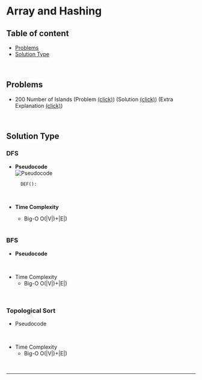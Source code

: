 <!--알고리즘 정리-->

# Array and Hashing

## Table of content
* [Problems](#problems)
* [Solution Type](#solution-type) 

<br>

## Problems 
<!-- 
문제(필수), 해결(필수), 추가 설명(선택)으로 기입
링크를 걸어 빠르게 파일 혹은 페이지에 접근할 수 있음 -->
* 200 Number of Islands (Problem [(click)](https://leetcode.com/problems/reconstruct-itinerary/)) (Solution [(click)](./Graphs/200-Number-of-Islands/200-Number-of-Islands.py)) (Extra Explanation [(click)]())

<br> 

<!-- 알고리즘 유형 종류 -->
## Solution Type 
### DFS 
<!-- 
아래래 두 문장을 복사붙여넣기 하여 사용할 것을 추천

* **Pseudocode** 
* **Time Complexity**  
-->

* **Pseudocode** <br>
    ![Pseudocode]()<Br>
    <!-- 두 칸 탭을 해줍니다.-->
        DEF():


    <br>

* **Time Complexity**
    * Big-O O(|V|)+|E|)

    <br>

### BFS
* **Pseudocode**

<br>

* Time Complexity
    * Big-O O(|V|)+|E|)

<br>

### Topological Sort
* Pseudocode

<br>

* Time Complexity
    * Big-O O(|V|)+|E|)

<br>
<hr>


